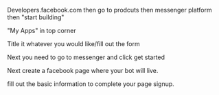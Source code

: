 Developers.facebook.com then go to prodcuts then messenger platform 
then "start building"

"My Apps" in top corner 

Title it whatever you would like/fill out the form

Next you need to go to messenger and click get started



Next create a facebook page where your bot will live.

fill out the basic information to complete your page signup.


